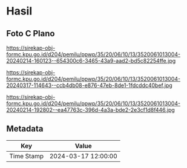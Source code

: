 # Hasil

## Foto C Plano

https://sirekap-obj-formc.kpu.go.id/d204/pemilu/ppwp/35/20/06/10/13/3520061013004-20240214-160123--654300c6-3465-43a9-aad2-bd5c82254ffe.jpg

https://sirekap-obj-formc.kpu.go.id/d204/pemilu/ppwp/35/20/06/10/13/3520061013004-20240317-114643--ccb4db08-e876-47eb-8de1-1fdcddc40bef.jpg

https://sirekap-obj-formc.kpu.go.id/d204/pemilu/ppwp/35/20/06/10/13/3520061013004-20240214-192802--ea47763c-396d-4a3a-bde2-2e3cf1d8f446.jpg


## Metadata

| Key        | Value               |
| ---------- | ------------------- |
| Time Stamp | 2024-03-17 12:00:00 |



